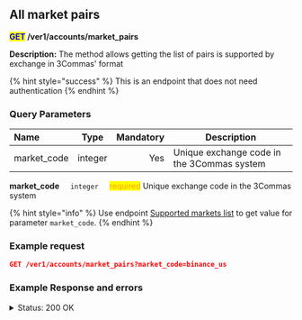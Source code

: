 ## All market pairs
<strong><mark style="color:blue">GET</mark> /ver1/accounts/market_pairs</strong>

**Description:** The method allows getting the list of pairs is supported by exchange in 3Commas' format

{% hint style="success" %}
This is an endpoint that does not need authentication
{% endhint %}

### Query Parameters
| Name        | Type    | Mandatory | Description                          |
|:------------|:-------:|---------:|--------------------------------------|
| market_code | integer | Yes      | Unique exchange code in the 3Commas system |
<p>
   <strong>market_code</strong>&nbsp;&nbsp;&nbsp;&nbsp;&nbsp;<code>integer</code>&nbsp;&nbsp;&nbsp;&nbsp;&nbsp;<mark style="color:orange">required</mark>
   Unique exchange code in the 3Commas system
</p>

{% hint style="info" %}
Use endpoint [Supported markets list](/docs/Market%20data/Supported%20markets%20list.md) to get value for parameter <code>market_code</code>.
{% endhint %}

### Example request

```json
GET /ver1/accounts/market_pairs?market_code=binance_us
```

### Example Response and errors
<details>
<summary>Status: 200 OK</summary>

```json
[
"BTC_ETH",
"BTC_LTC",
"BTC_BNB",
"BTC_NEO",
"ETH_QTUM",
"ETH_EOS",
"ETH_SNT",
"ETH_BNT",
"BTC_GAS",
"ETH_BNB",
"USDT_BTC",
...
]
```
</details>
